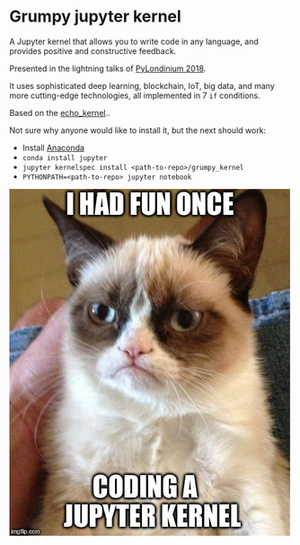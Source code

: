 # Grumpy jupyter kernel

A Jupyter kernel that allows you to write code in any language, and provides
positive and constructive feedback.

Presented in the lightning talks of [PyLondinium 2018](https://pylondinium.org).

It uses sophisticated deep learning, blockchain, IoT, big data, and many more
cutting-edge technologies, all implemented in 7 `if` conditions.

Based on the [echo_kernel](https://github.com/jupyter/echo_kernel)..

Not sure why anyone would like to install it, but the next should work:

- Install [Anaconda](https://www.anaconda.com/download/)
- `conda install jupyter`
- `jupyter kernelspec install <path-to-repo>/grumpy_kernel`
- `PYTHONPATH=<path-to-repo> jupyter notebook`

![](grumpy_cat.jpeg)
